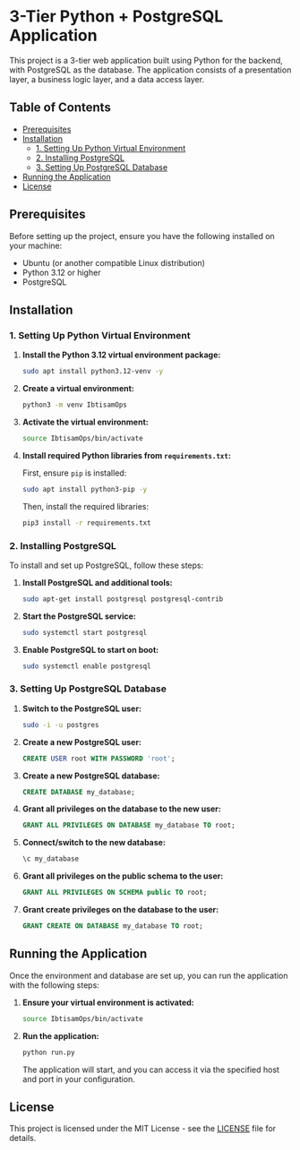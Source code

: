 # 3-Tier Python + PostgreSQL Application

This project is a 3-tier web application built using Python for the backend, with PostgreSQL as the database. The application consists of a presentation layer, a business logic layer, and a data access layer.

## Table of Contents

- [Prerequisites](#prerequisites)
- [Installation](#installation)
  - [1. Setting Up Python Virtual Environment](#1-setting-up-python-virtual-environment)
  - [2. Installing PostgreSQL](#2-installing-postgresql)
  - [3. Setting Up PostgreSQL Database](#3-setting-up-postgresql-database)
- [Running the Application](#running-the-application)
- [License](#license)

## Prerequisites

Before setting up the project, ensure you have the following installed on your machine:

- Ubuntu (or another compatible Linux distribution)
- Python 3.12 or higher
- PostgreSQL

## Installation

### 1. Setting Up Python Virtual Environment

1. **Install the Python 3.12 virtual environment package:**

   ```bash
   sudo apt install python3.12-venv -y
   ```

2. **Create a virtual environment:**

   ```bash
   python3 -m venv IbtisamOps
   ```

3. **Activate the virtual environment:**

   ```bash
   source IbtisamOps/bin/activate
   ```

4. **Install required Python libraries from `requirements.txt`:**

   First, ensure `pip` is installed:

   ```bash
   sudo apt install python3-pip -y
   ```

   Then, install the required libraries:

   ```bash
   pip3 install -r requirements.txt
   ```

### 2. Installing PostgreSQL

To install and set up PostgreSQL, follow these steps:

1. **Install PostgreSQL and additional tools:**

   ```bash
   sudo apt-get install postgresql postgresql-contrib
   ```

2. **Start the PostgreSQL service:**

   ```bash
   sudo systemctl start postgresql
   ```

3. **Enable PostgreSQL to start on boot:**

   ```bash
   sudo systemctl enable postgresql
   ```

### 3. Setting Up PostgreSQL Database

1. **Switch to the PostgreSQL user:**

   ```bash
   sudo -i -u postgres
   ```

2. **Create a new PostgreSQL user:**

   ```sql
   CREATE USER root WITH PASSWORD 'root';
   ```

3. **Create a new PostgreSQL database:**

   ```sql
   CREATE DATABASE my_database;
   ```

4. **Grant all privileges on the database to the new user:**

   ```sql
   GRANT ALL PRIVILEGES ON DATABASE my_database TO root;
   ```

5. **Connect/switch to the new database:**

   ```sql
   \c my_database
   ```

6. **Grant all privileges on the public schema to the user:**

   ```sql
   GRANT ALL PRIVILEGES ON SCHEMA public TO root;
   ```

7. **Grant create privileges on the database to the user:**

   ```sql
   GRANT CREATE ON DATABASE my_database TO root;
   ```

## Running the Application

Once the environment and database are set up, you can run the application with the following steps:

1. **Ensure your virtual environment is activated:**

   ```bash
   source IbtisamOps/bin/activate
   ```

2. **Run the application:**

   ```bash
   python run.py
   ```

   The application will start, and you can access it via the specified host and port in your configuration.

## License

This project is licensed under the MIT License - see the [LICENSE](LICENSE) file for details.

